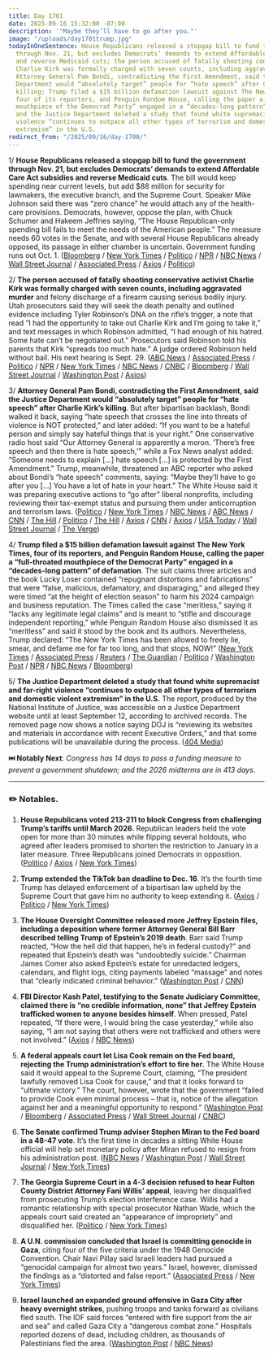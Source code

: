 ```yaml
---
title: Day 1701
date: 2025-09-16 15:32:00 -07:00
description: '"Maybe they’ll have to go after you."'
image: "/uploads/day1701trump.jpg"
todayInOneSentence: House Republicans released a stopgap bill to fund the government
  through Nov. 21, but excludes Democrats’ demands to extend Affordable Care Act subsidies
  and reverse Medicaid cuts; the person accused of fatally shooting conservative activist
  Charlie Kirk was formally charged with seven counts, including aggravated murder;
  Attorney General Pam Bondi, contradicting the First Amendment, said the Justice
  Department would “absolutely target” people for “hate speech” after Charlie Kirk’s
  killing; Trump filed a $15 billion defamation lawsuit against The New York Times,
  four of its reporters, and Penguin Random House, calling the paper a “full-throated
  mouthpiece of the Democrat Party” engaged in a “decades-long pattern” of defamation;
  and the Justice Department deleted a study that found white supremacist and far-right
  violence “continues to outpace all other types of terrorism and domestic violent
  extremism” in the U.S.
redirect_from: "/2025/09/16/day-1700/"
---
```


1/ **House Republicans released a stopgap bill to fund the government through Nov. 21, but excludes Democrats’ demands to extend Affordable Care Act subsidies and reverse Medicaid cuts**. The bill would keep spending near current levels, but add $88 million for security for lawmakers, the executive branch, and the Supreme Court. Speaker Mike Johnson said there was “zero chance” he would attach any of the health-care provisions. Democrats, however, oppose the plan, with Chuck Schumer and Hakeem Jeffries saying, “The House Republican-only spending bill fails to meet the needs of the American people.” The measure needs 60 votes in the Senate, and with several House Republicans already opposed, its passage in either chamber is uncertain. Government funding runs out Oct. 1. ([Bloomberg](https://www.bloomberg.com/news/articles/2025-09-16/gop-unveils-bill-to-avert-shutdown-daring-democrats-to-oppose) / [New York Times](https://www.nytimes.com/2025/09/16/us/politics/democrats-funding-bill-shutdown.html) / [Politico](https://www.politico.com/live-updates/2025/09/16/congress/top-dems-blast-house-cr-00566731) / [NPR](https://www.npr.org/2025/09/16/nx-s1-5543189/house-republican-stopgap-shutdown) / [NBC News](https://www.nbcnews.com/politics/congress/house-republicans-release-bill-government-funded-shutdown-rcna231699) / [Wall Street Journal](https://www.wsj.com/politics/policy/government-shutdown-obamacare-funding-002224bb) / [Associated Press](https://apnews.com/article/congress-budget-shutdown-republicans-johnson-schumer-809cefc8beb367cbeb67a905ba4633d7) / [Axios](https://www.axios.com/2025/09/16/democrats-senate-alternative-funding-government-shutdown) / [Politico](https://www.politico.com/live-updates/2025/09/16/congress/senate-democrats-to-propose-alternative-to-gop-stopgap-00567238))

2/ **The person accused of fatally shooting conservative activist Charlie Kirk was formally charged with seven counts, including aggravated murder** and felony discharge of a firearm causing serious bodily injury. Utah prosecutors said they will seek the death penalty and outlined evidence including Tyler Robinson’s DNA on the rifle’s trigger, a note that read “I had the opportunity to take out Charlie Kirk and I’m going to take it,” and text messages in which Robinson admitted, “I had enough of his hatred. Some hate can’t be negotiated out.” Prosecutors said Robinson told his parents that Kirk “spreads too much hate.” A judge ordered Robinson held without bail. His next hearing is Sept. 29. ([ABC News](https://abcnews.go.com/US/tyler-robinson-set-face-formal-charges-shooting-death/story?id=125614396) / [Associated Press](https://apnews.com/article/charlie-kirk-tyler-robinson-court-death-penalty-f541df08a936e06497ee2342296bc398) / [Politico](https://www.politico.com/news/2025/09/16/charlie-kirk-killing-charges-filed-00566631) / [NPR](https://www.npr.org/2025/09/16/nx-s1-5542545/utah-files-murder-charges-against-tyler-robinson) / [New York Times](https://www.nytimes.com/live/2025/09/16/us/kirk-shooting-suspect-charges) / [NBC News](https://www.nbcnews.com/news/us-news/tyler-robinson-text-messages-roommate-charlie-kirk-shooting-suspect-rcna231732) / [CNBC](https://www.cnbc.com/2025/09/16/charlie-kirk-tyler-robinson-charges.html) / [Bloomberg](https://www.bloomberg.com/news/articles/2025-09-16/charlie-kirk-shooting-suspect-charged-with-murder-in-utah) / [Wall Street Journal](https://www.wsj.com/us-news/tyler-robinson-charges-charlie-kirk-shooting-1913f392) / [Washington Post](https://www.washingtonpost.com/nation/2025/09/16/charlie-kirk-shooting-suspect-court-appearance/) / [Axios](https://www.axios.com/2025/09/16/charlie-kirk-suspect-facing-death-penalty))

3/ **Attorney General Pam Bondi, contradicting the First Amendment, said the Justice Department would “absolutely target” people for “hate speech” after Charlie Kirk’s killing**. But after bipartisan backlash, Bondi walked it back, saying “hate speech that crosses the line into threats of violence is NOT protected,” and later added: “If you want to be a hateful person and simply say hateful things that is your right.” One conservative radio host said “Our Attorney General is apparently a moron. ‘There’s free speech and then there is hate speech,’” while a Fox News analyst added: “Someone needs to explain [...] hate speech [...] is protected by the First Amendment.” Trump, meanwhile, threatened an ABC reporter who asked about Bondi’s “hate speech” comments, saying: “Maybe they’ll have to go after you [...] You have a lot of hate in your heart.” The White House said it was preparing executive actions to “go after” liberal nonprofits, including reviewing their tax-exempt status and pursuing them under anticorruption and terrorism laws. ([Politico](https://www.politico.com/news/2025/09/16/pam-bondi-first-amendment-hate-speech-prosecution-00566424) / [New York Times](https://www.nytimes.com/2025/09/16/us/politics/pam-bondi-hate-speech-charlie-kirk.html) / [NBC News](https://www.nbcnews.com/politics/justice-department/attorney-general-pam-bondi-doj-hate-speech-rcna231633) / [ABC News](https://abcnews.go.com/Politics/bondi-faces-criticism-doj-target-engages-hate-speech/story?id=125621716) / [CNN](https://www.cnn.com/2025/09/16/politics/pam-bondi-hate-speech-conservatives-analysis) / [The Hill](https://thehill.com/homenews/administration/5505482-hate-speech-first-amendment-debate/) / [Politico](https://www.politico.com/news/2025/09/16/sonia-sotomayor-free-speech-pam-bondi-00566449) / [The Hill](https://thehill.com/homenews/house/5506041-mike-johnson-pam-bondi-hate-speech-comments/) / [Axios](https://www.axios.com/2025/09/16/bondi-clarifies-hate-speech-not-prosecute) / [CNN](https://www.cnn.com/politics/live-news/trump-presidency-uk-visit-09-16-25#cmfmmojxe00053b6sbijekkk3) / [Axios](https://www.axios.com/2025/09/16/charlie-kirk-free-speech-firings-trump) / [USA Today](https://www.usatoday.com/story/news/politics/2025/09/15/trump-plans-crackdown-on-left-wing-groups-after-charlie-kirk-shooting/86166121007/) / [Wall Street Journal](https://www.wsj.com/politics/policy/charlie-kirk-shooting-death-republican-reaction-456d6237) / [The Verge](https://www.theverge.com/policy/778972/right-wing-harassment-firings-charlie-kirk))

4/ **Trump filed a $15 billion defamation lawsuit against The New York Times, four of its reporters, and Penguin Random House, calling the paper a “full-throated mouthpiece of the Democrat Party” engaged in a “decades-long pattern” of defamation**. The suit claims three articles and the book Lucky Loser contained “repugnant distortions and fabrications” that were “false, malicious, defamatory, and disparaging,” and alleged they were timed “at the height of election season” to harm his 2024 campaign and business reputation. The Times called the case “meritless,” saying it “lacks any legitimate legal claims” and is meant to “stifle and discourage independent reporting,” while Penguin Random House also dismissed it as “meritless” and said it stood by the book and its authors. Nevertheless, Trump declared: “The New York Times has been allowed to freely lie, smear, and defame me for far too long, and that stops, NOW!” ([New York Times](https://www.nytimes.com/2025/09/16/business/media/trump-lawsuit-new-york-times.html) / [Associated Press](https://apnews.com/article/trump-lawsuit-new-york-times-b2a615192ebe2dcec859eb883368dfbb) / [Reuters](https://www.reuters.com/world/us/trump-files-15-billion-defamation-case-against-new-york-times-penguin-random-2025-09-16/) / [The Guardian](https://www.theguardian.com/us-news/2025/sep/16/donald-trump-says-he-is-suing-new-york-times-15bn-lawsuit-against-newspaper-ntwnfb) / [Politico](https://www.politico.com/news/2025/09/16/donald-trump-sues-new-york-times-15-billion-dollars-00565191) / [Washington Post](https://www.washingtonpost.com/business/2025/09/16/trump-new-york-times-defamation-lawsuit/) / [NPR](https://www.npr.org/2025/09/16/nx-s1-5543030/donald-trump-nytimes-lawsuit) / [NBC News](https://www.nbcnews.com/politics/donald-trump/trump-files-15-billion-lawsuit-new-york-campaign-coverage-rcna231554) / [Bloomberg](https://www.bloomberg.com/news/articles/2025-09-16/trump-says-he-s-bringing-15b-lawsuit-against-new-york-times-mfm13v04))

5/ **The Justice Department deleted a study that found white supremacist and far-right violence “continues to outpace all other types of terrorism and domestic violent extremism” in the U.S.** The report, produced by the National Institute of Justice, was accessible on a Justice Department website until at least September 12, according to archived records. The removed page now shows a notice saying DOJ is “reviewing its websites and materials in accordance with recent Executive Orders,” and that some publications will be unavailable during the process. ([404 Media](https://www.404media.co/doj-deletes-study-showing-domestic-terrorists-are-most-often-right-wing/))

**⏭️ Notably Next**: *Congress has 14 days to pass a funding measure to prevent a government shutdown; and the 2026 midterms are in 413 days*. 

---

### ✏️ Notables.

1. **House Republicans voted 213-211 to block Congress from challenging Trump’s tariffs until March 2026**. Republican leaders held the vote open for more than 30 minutes while flipping several holdouts, who agreed after leaders promised to shorten the restriction to January in a later measure. Three Republicans joined Democrats in opposition. ([Politico](https://www.politico.com/live-updates/2025/09/16/congress/house-again-votes-to-surrender-tariff-powers-to-trump-00566975) / [Axios](https://www.axios.com/2025/09/16/mike-johnson-tariffs-republicans-donald-trump) / [New York Times](https://www.nytimes.com/2025/09/16/us/politics/republicans-house-tariffs-emergency-trump.html))

2. **Trump extended the TikTok ban deadline to Dec. 16**. It’s the fourth time Trump has delayed enforcement of a bipartisan law upheld by the Supreme Court that gave him no authority to keep extending it. ([Axios](https://www.axios.com/2025/09/16/tiktok-ban-extension) / [Politico](https://www.axios.com/2025/09/16/tiktok-ban-extension) / [New York Times](https://www.nytimes.com/2025/09/16/technology/tiktok-fourth-delay.html))

3. **The House Oversight Committee released more Jeffrey Epstein files, including a deposition where former Attorney General Bill Barr described telling Trump of Epstein’s 2019 death**. Barr said Trump reacted, “How the hell did that happen, he’s in federal custody?” and repeated that Epstein’s death was “undoubtedly suicide.” Chairman James Comer also asked Epstein’s estate for unredacted ledgers, calendars, and flight logs, citing payments labeled “massage” and notes that “clearly indicated criminal behavior.” ([Washington Post](https://www.washingtonpost.com/politics/2025/09/16/more-epstein-documents-come-hill/) / [CNN](https://www.cnn.com/2025/09/16/politics/barr-deposition-epstein-trump-house-oversight))

4. **FBI Director Kash Patel, testifying to the Senate Judiciary Committee, claimed there is “no credible information, none” that Jeffrey Epstein trafficked women to anyone besides himself**. When pressed, Patel repeated, “If there were, I would bring the case yesterday,” while also saying, “I am not saying that others were not trafficked and others were not involved.” ([Axios](https://www.axios.com/2025/09/16/kash-patel-hearing-epstein-trafficking) / [NBC News](https://www.nbcnews.com/politics/trump-administration/live-blog/trump-uk-visit-kash-patel-senate-minnesota-election-live-updates-rcna230624))

5. **A federal appeals court let Lisa Cook remain on the Fed board, rejecting the Trump administration’s effort to fire her**. The White House said it would appeal to the Supreme Court, claiming, “The president lawfully removed Lisa Cook for cause,” and that it looks forward to “ultimate victory.” The court, however, wrote that the government “failed to provide Cook even minimal process – that is, notice of the allegation against her and a meaningful opportunity to respond.” ([Washington Post](https://www.washingtonpost.com/politics/2025/09/15/lisa-cook-supreme-court-federal-reserve-firing/) / [Bloomberg](https://www.bloomberg.com/news/articles/2025-09-16/white-house-says-it-ll-appeal-court-ruling-on-ousting-fed-s-cook) / [Associated Press](https://apnews.com/article/federal-reserve-cook-trump-56e36badb0d1e9752e306fd6609747bd) / [Wall Street Journal](https://www.wsj.com/economy/central-banking/appeals-court-rejects-trump-request-to-remove-fed-governor-lisa-cook-immediately-fc96f39b) / [CNBC](https://www.cnbc.com/2025/09/15/trump-lisa-cook-fed-lawsuit.html))

6. **The Senate confirmed Trump adviser Stephen Miran to the Fed board in a 48-47 vote**. It’s the first time in decades a sitting White House official will help set monetary policy after Miran refused to resign from his administration post. ([NBC News](https://www.nbcnews.com/politics/congress/senate-confirms-trump-nominee-stephen-miran-federal-reserve-rcna231310) / [Washington Post](https://www.washingtonpost.com/business/2025/09/15/miran-trump-federal-reserve/) / [Wall Street Journal](https://www.wsj.com/economy/central-banking/stephen-miran-fed-confirmed-senate-91ad8a8f) / [New York Times](https://www.nytimes.com/2025/09/15/business/stephen-miran-confirmed-fed.html))

7. **The Georgia Supreme Court in a 4-3 decision refused to hear Fulton County District Attorney Fani Willis’ appeal**, leaving her disqualified from prosecuting Trump’s election interference case. Willis had a romantic relationship with special prosecutor Nathan Wade, which the appeals court said created an “appearance of impropriety” and disqualified her. ([Politico](https://www.politico.com/news/2025/09/16/fani-willis-donald-trump-case-ruling-00565298) / [New York Times](https://www.nytimes.com/2025/09/16/us/fani-willis-georgia-trump.html))
 
8. **A U.N. commission concluded that Israel is committing genocide in Gaza**, citing four of the five criteria under the 1948 Genocide Convention. Chair Navi Pillay said Israeli leaders had pursued a “genocidal campaign for almost two years.” Israel, however, dismissed the findings as a “distorted and false report.” ([Associated Press](https://apnews.com/article/israel-gaza-genocide-palestinians-c9d40ab3714b46957c5716132f9eb2a6) / [New York Times](https://www.nytimes.com/2025/09/16/world/middleeast/un-israel-gaza-genocide.html))

9. **Israel launched an expanded ground offensive in Gaza City after heavy overnight strikes**, pushing troops and tanks forward as civilians fled south. The IDF said forces “entered with fire support from the air and sea” and called Gaza City a “dangerous combat zone.” Hospitals reported dozens of dead, including children, as thousands of Palestinians fled the area. ([Washington Post](https://www.washingtonpost.com/world/2025/09/16/israel-gaza-city-ground-invasion/) / [NBC News](https://www.nbcnews.com/world/middle-east/live-blog/israel-gaza-live-updates-idf-gaza-city-ground-operation-rcna224199))